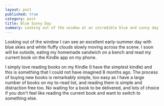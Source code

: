 ```yaml
---
layout: post
published: true
category: post
title: Blue Sunny Day
summary: Looking out of the window at an incredible blue and sunny day
---
```

Looking out of the window I can see an excellent early-summer day with blue skies and white fluffy clouds slowly moving across the scene. I soon will be outside, eating my homemade sandwich on a bench and read my current book on the Kindle app on my phone.

I simply love reading books on my Kindle (I have the simplest kindle) and this is something that I could not have imagined 8 months ago. The process of buying new books is remarkably simple, too easy as I have a large number of books on my to-read list, and reading them is simple and distraction free too. No waiting for a book to be delivered, and lots of choice if you don't feel like reading the current book and want to switch to something else.